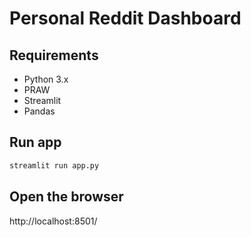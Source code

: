 # Personal Reddit Dashboard

## Requirements
- Python 3.x
- PRAW
- Streamlit
- Pandas

## Run app
```bash
streamlit run app.py
```
## Open the browser
http://localhost:8501/
